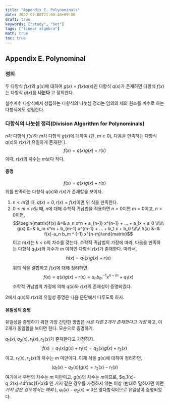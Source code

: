 ```yaml
---
title: "Appendix E. Polynominals"
date: 2022-02-08T21:00:46+09:00
draft: true
keywords: ["study", "set"]
tags: ["linear algebra"]
math: true
toc: true
---
```

## Appendix E. Polynominal
### 정의
두 다항식 $f(x)$와 $g(x)$에 대하여 $g(x)=f(x)q(x)$인 다항식 $q(x)$가 존재하면 다항식 $f(x)$는 다항식 $g(x)$를 **나눈다** 고 정의한다.

실수계수 다항식에서 성립하는 다항식의 나눗셈 정리는 임의의 체의 원소를 꼐수로 하는 다항식에도 성립한다.

### 다항식의 나눗셈 정리(Division Algorithm for Polynominals)
$n$차 다항식 $f(x)$와 $m$차 다항식 $g(x)$에 대하여 (단, $m \geq 0$), 다음을 만족하는 다항식 $q(x)$와 $r(x)$가 유일하게 존재한다. $$f(x)=q(x)g(x)+r(x)$$이때, $r(x)$의 차수는 $m$보다 작다.

#### 증명
$$f(x)=q(x)g(x)+r(x)$$위를 만족하는 다항식 $q(x)$와 $r(x)$가 존재함을 보이자.

1. $n<m$일 때, $q(x)=0, r(x)=f(x)$이면 위 식을 만족한다.
2. $0 \leq m \leq n$일 때, $n$에 대해 수학적 귀납법을 적용하면 $n=0$이면 $m=0$이고, $n>0$이면, $$\begin{matrix}f(x) &=& a_n x^n + a_{n-1} x^{n-1} + ... + a_1x + a_0 \\\\\\ g(x) &=& b_m x^m + b_{m-1} x^{m-1} + ... + b_1 x + b_0 \\\\\\ h(x) &=& f(x)-a_n b_m ^ {-1} x^{n-m}\end{matrix}$$이고 $h(x)$는 $k<n$의 차수를 갖는다. 수학적 귀납법의 가정에 따라, 다음을 만족하는 다항식 $q_1(x)$와 차수가 $m$ 이하인 다항식 $r(x)$가 존재한다. 따라서, $$h(x)=q_1(x)g(x)+r(x)$$위의 식을 결합하고 $f(x)$에 대해 정리하면 $$f(x)=q(x)g(x)+r(x)=a_n b_m ^ {-1} x^{n-m} + q_1(x)$$수학적 귀납법의 가정에 의해 $q(x)$와 $r(x)$의 존재성이 증명되었다.

2에서 $q(x)$와 $r(x)$의 유일성 증명은 다음 문단에서 다루도록 하자.

#### 유일성의 증명
유일성을 증명하기 위한 가장 간단한 방법은 *서로 다른 2개가 존재한다고 가정* 하고, 이 2개가 동일함을 보이면 된다. 모순으로 증명하기. 

$q_1(x), q_2(x), r_1(x), r_2(x)$가 존재한다고 가정하자. $$f(x)=q_1(x)g(x)+r_1(x)=q_2(x)g(x)+r_2(x)$$이고, $r_1(x), r_2(x)$의 차수는 $m$ 미만이다. 이제 식을 $g(x)$에 대하여 정리하면, $$(q_1(x)-q_2(x))g(x)=r_2(x)-r_1(x)$$여기에서 우변의 차수는 $m$ 미만이고, $g(x)$의 차수는 $m$이므로, $q_1(x)-q_2(x)=\dfrac{1}{x}$ 인 거지 같은 경우를 가정하지 않는 이상 (반대로 말하자면 이런 *거지 같은 경우에서는 예외* ), $q_1(x)-q_2(x)=0$은 영다항식이므로 유일성이 증명되었다.





